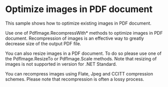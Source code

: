 # Optimize images in PDF document
This sample shows how to optimize existing images in PDF document.

Use one of PdfImage.RecompressWith* methods to optimize images in PDF document. Recompression of images is an effective way to greatly decrease size of the output PDF file.

You can also resize images in a PDF document. To do so please use one of the PdfImage.ResizeTo or PdfImage.Scale methods. Note that resizing of images is not supported in version for .NET Standard.

You can recompress images using Flate, Jpeg and CCITT compression schemes. Please note that recompression is often a lossy process.
